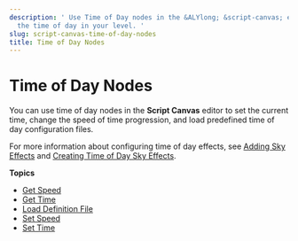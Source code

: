 ```yaml
---
description: ' Use Time of Day nodes in the &ALYlong; &script-canvas; editor to configure
  the time of day in your level. '
slug: script-canvas-time-of-day-nodes
title: Time of Day Nodes
---
```

# Time of Day Nodes<a name="script-canvas-time-of-day-nodes"></a>

You can use time of day nodes in the **Script Canvas** editor to set the current time, change the speed of time progression, and load predefined time of day configuration files\. 

For more information about configuring time of day effects, see [Adding Sky Effects](/docs/userguide/sky/intro.md) and [Creating Time of Day Sky Effects](/docs/userguide/sky/tod-intro.md)\.

**Topics**
+ [Get Speed](get-speed.md)
+ [Get Time](get-time.md)
+ [Load Definition File](load-definition-file.md)
+ [Set Speed](set-speed.md)
+ [Set Time](set-time.md)